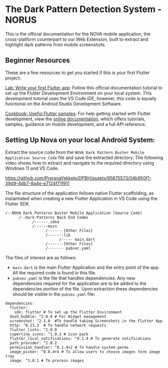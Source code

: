 # The Dark Pattern Detection System - NORUS

This is the official documentation for the NOVA mobile application, the cross-platform counterpart to our Web Extension, built to extract and highlight dark patterns from mobile screenshots.

## Beginner Resources

These are a few resources to get you started if this is your first Flutter project:

[Lab: Write your first Flutter app](https://docs.flutter.dev/get-started/codelab): Follow this official documentation tutorial to set up the Flutter Development Environment on your local system. This development tutorial uses the
VS Code IDE, however, this code is equally functional on the Android Studio Development Software.

[Cookbook: Useful Flutter samples](https://docs.flutter.dev/cookbook): 
For help getting started with Flutter development, view the
[online documentation](https://docs.flutter.dev/), which offers tutorials,
samples, guidance on mobile development, and a full API reference.

## Setting Up Nova on your local Android System:
Extract the source code from the `NOVA Dark Pattern Buster Mobile Application Source Code` file and save the extracted directory. The following video shows how to extract and navigate to the required directory using Windows 11 and VS Code.

https://github.com/PreranaYekkele/DPBH/assets/95875573/04b950f1-39d9-4db7-8a4e-e7124f71f911

The file structure of the application follows native Flutter scaffolding, as instantiated when creating a new Flutter Application in VS Code using the Flutter SDK. 

```
/--NOVA Dark Patterns Buster Mobile Application (Source Code)
      /--Dark Patterns Back End Comms
            /------.idea
            /------main
                  /-------[Other Files]
                  /-------lib
                        /----- main.dart
                  /-------[Other Files]
                  /------- pubsec.yaml
```

The files of interest are as follows:
- `main.dart` is the main Flutter Application and the entry point of the app. All the required code is found in this file.
- `pubsec.yaml` is the file that handles dependencies. Any new dependencies required for the application are to be added to the dependencies portion of the file. Upon extraction these dependencies should be visible in the `pubsec.yaml` file:

```
dependencies:
  flutter:
    sdk: flutter # To set up the Flutter Environment
  dash_bubble: ^2.0.0 # For Widget management
  screenshot: ^2.1.0  #To handle taking Screenshots in the Flutter App
  http: ^0.13.3  # To handle network requests
  flutter_lints: ^2.0.0 
  cupertino_icons: ^1.0.2 # icon pack 
  flutter_local_notifications: ^9.1.4 # To generate notifications
  path_provider: ^2.0.2
  permission_handler: ^8.1.4+2 # To handle system perms
  image_picker: ^0.8.4+4 # To allow users to choose images form image tray
  image: ^3.0.1 # To process images
```



